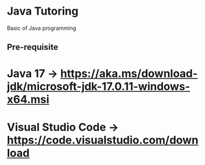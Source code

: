 # Java Tutoring
Basic of Java programming

## Pre-requisite 
# Java 17 -> https://aka.ms/download-jdk/microsoft-jdk-17.0.11-windows-x64.msi
# Visual Studio Code -> https://code.visualstudio.com/download
